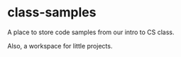 # class-samples
A place to store code samples from our intro to CS class.

Also, a workspace for little projects.
